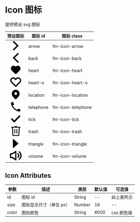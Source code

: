 # Icon 图标

提供预设 svg 图标

|  预设图标  |  图标 id  |  图标 class  |
|  :---:  |  -----  |  -----  |
|  ![](img/icon/arrow.png)  |  arrow  |  fm-icon-arrow  |
|  ![](img/icon/back.png)  |  back  |  fm-icon-back  |
|  ![](img/icon/heart.png)  |  heart  |  fm-icon-heart  |
|  ![](img/icon/heart-o.png)  |  heart-o  |  fm-icon-heart-o  |
|  ![](img/icon/location.png)  |  location  |  fm-icon-location  |
|  ![](img/icon/telephone.png)  |  telephone  |  fm-icon-telephone  |
|  ![](img/icon/tick.png)  |  tick  |  fm-icon-tick  |
|  ![](img/icon/trash.png)  |  trash  |  fm-icon-trash  |
|  ![](img/icon/triangle.png)  |  triangle  |  fm-icon-triangle  |
|  ![](img/icon/volume.png)  |  volume  |  fm-icon-volume  |

## Icon Attributes

|  参数  |  描述  |  类型  |  默认值  | 可选值  |
|  -----  |  -----  |  -----  |  -----  |  -----  |
|  id  |  图标 id  |  String  |  --  |  如上表所示  |
|  size  |  图标显示尺寸（单位 px）  |  Number  |  16  |  --  |
|  color  |  图标颜色  |  String  |  #000  |  css 颜色值  |